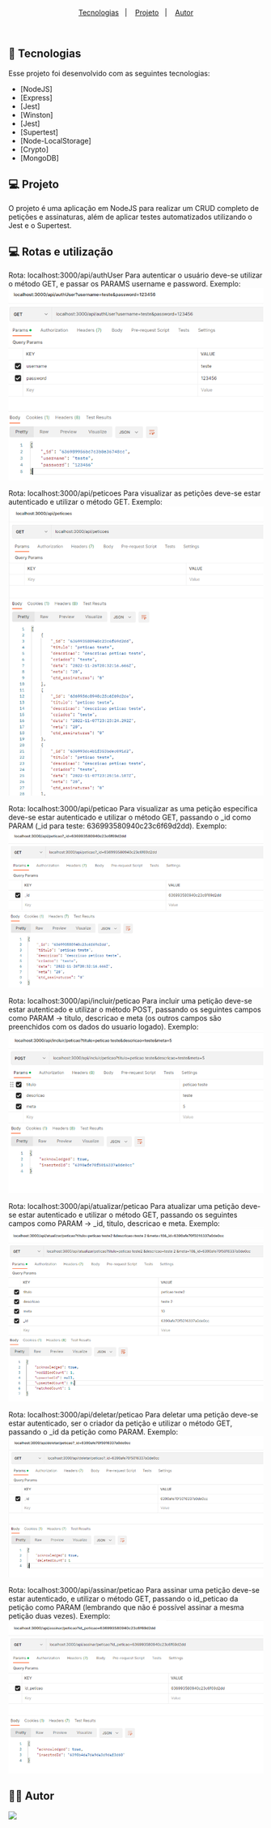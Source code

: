 <p align="center">
  <a href="#-tecnologias">Tecnologias</a>&nbsp;&nbsp;&nbsp;|&nbsp;&nbsp;&nbsp;
  <a href="#-projeto">Projeto</a>&nbsp;&nbsp;&nbsp;|&nbsp;&nbsp;&nbsp;
  <a href="#-autor">Autor</a>
</p>

<br>

## 🚀 Tecnologias

Esse projeto foi desenvolvido com as seguintes tecnologias:

- [NodeJS]
- [Express]
- [Jest]
- [Winston]
- [Jest]
- [Supertest]
- [Node-LocalStorage]
- [Crypto]
- [MongoDB]

  
## 💻 Projeto

O projeto é uma aplicação em NodeJS para realizar um CRUD completo de petições e assinaturas, além de aplicar testes automatizados utilizando o Jest e o Supertest. 

## 💻 Rotas e utilização

Rota: localhost:3000/api/authUser
Para autenticar o usuário deve-se utilizar o método GET, e passar os PARAMS username e password. Exemplo:
<img src="/public/assets/authUser.png" />


Rota: localhost:3000/api/peticoes
Para visualizar as petições deve-se estar autenticado e utilizar o método GET. Exemplo:
<img src="/public/assets/allPetitions.png" />

Rota: localhost:3000/api/peticao
Para visualizar as uma petição específica deve-se estar autenticado e utilizar o método GET, passando o _id como PARAM (_id para teste: 636993580940c23c6f69d2dd). Exemplo:
<img src="/public/assets/getPeticao.png" />

Rota: localhost:3000/api/incluir/peticao
Para incluir uma petição deve-se estar autenticado e utilizar o método POST, passando os seguintes campos como PARAM -> titulo, descricao e meta (os outros campos são preenchidos com os dados do usuario logado). Exemplo:
<img src="/public/assets/addPeticao.png" />

Rota: localhost:3000/api/atualizar/peticao
Para atualizar uma petição deve-se estar autenticado e utilizar o método GET, passando os seguintes campos como PARAM -> _id, titulo, descricao e meta. Exemplo:
<img src="/public/assets/updatePeticao.png" />

Rota: localhost:3000/api/deletar/peticao
Para deletar uma petição deve-se estar autenticado, ser o criador da petição e utilizar o método GET, passando o _id da petição como PARAM. Exemplo:
<img src="/public/assets/deletarPeticao.png" />

Rota: localhost:3000/api/assinar/peticao
Para assinar uma petição deve-se estar autenticado, e utilizar o método GET, passando o id_peticao da petição como PARAM (lembrando que não é possível assinar a mesma petição duas vezes). Exemplo:
<img src="/public/assets/assinarPeticao.png" />

## ✍🏾 Autor

<img src="https://avatars.githubusercontent.com/u/62265013?s=400&u=20edcf38588be64a829cb73e1ef715ce62da8de7&v=4" width="100px;" />

